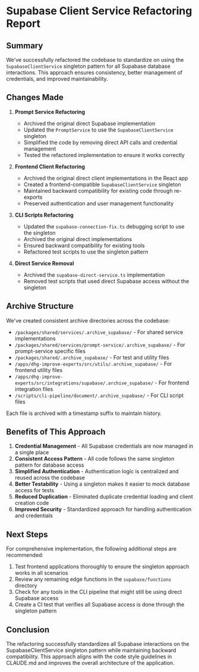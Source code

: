 # Supabase Client Service Refactoring Report

## Summary

We've successfully refactored the codebase to standardize on using the `SupabaseClientService` singleton pattern for all Supabase database interactions. This approach ensures consistency, better management of credentials, and improved maintainability.

## Changes Made

1. **Prompt Service Refactoring**
   - Archived the original direct Supabase implementation
   - Updated the `PromptService` to use the `SupabaseClientService` singleton
   - Simplified the code by removing direct API calls and credential management
   - Tested the refactored implementation to ensure it works correctly

2. **Frontend Client Refactoring**
   - Archived the original direct client implementations in the React app
   - Created a frontend-compatible `SupabaseClientService` singleton
   - Maintained backward compatibility for existing code through re-exports
   - Preserved authentication and user management functionality

3. **CLI Scripts Refactoring**
   - Updated the `supabase-connection-fix.ts` debugging script to use the singleton
   - Archived the original direct implementations
   - Ensured backward compatibility for existing tools
   - Refactored test scripts to use the singleton pattern

4. **Direct Service Removal**
   - Archived the `supabase-direct-service.ts` implementation
   - Removed test scripts that used direct Supabase access without the singleton

## Archive Structure

We've created consistent archive directories across the codebase:

- `/packages/shared/services/.archive_supabase/` - For shared service implementations
- `/packages/shared/services/prompt-service/.archive_supabase/` - For prompt-service specific files
- `/packages/shared/.archive_supabase/` - For test and utility files
- `/apps/dhg-improve-experts/src/utils/.archive_supabase/` - For frontend utility files
- `/apps/dhg-improve-experts/src/integrations/supabase/.archive_supabase/` - For frontend integration files
- `/scripts/cli-pipeline/document/.archive_supabase/` - For CLI script files

Each file is archived with a timestamp suffix to maintain history.

## Benefits of This Approach

1. **Credential Management** - All Supabase credentials are now managed in a single place
2. **Consistent Access Pattern** - All code follows the same singleton pattern for database access
3. **Simplified Authentication** - Authentication logic is centralized and reused across the codebase
4. **Better Testability** - Using a singleton makes it easier to mock database access for tests
5. **Reduced Duplication** - Eliminated duplicate credential loading and client creation code
6. **Improved Security** - Standardized approach for handling authentication and credentials

## Next Steps

For comprehensive implementation, the following additional steps are recommended:

1. Test frontend applications thoroughly to ensure the singleton approach works in all scenarios
2. Review any remaining edge functions in the `supabase/functions` directory
3. Check for any tools in the CLI pipeline that might still be using direct Supabase access
4. Create a CI test that verifies all Supabase access is done through the singleton pattern

## Conclusion

The refactoring successfully standardizes all Supabase interactions on the SupabaseClientService singleton pattern while maintaining backward compatibility. This approach aligns with the code style guidelines in CLAUDE.md and improves the overall architecture of the application.
